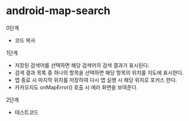 # android-map-search


0단계
- 코드 복사

1단계
- 저장된 검색어를 선택하면 해당 검색어의 검색 결과가 표시된다.
- 검색 결과 목록 중 하나의 항목을 선택하면 해당 항목의 위치를 지도에 표시한다.
- 앱 종료 시 마지막 위치를 저장하여 다시 앱 실행 시 해당 위치로 포커스 한다.
- 카카오지도 onMapError() 호출 시 에러 화면을 보여준다.

2단계
- 테스트코드